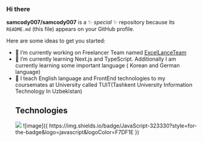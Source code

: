 ### Hi there 


**samcody007/samcody007** is a ✨ _special_ ✨ repository because its `README.md` (this file) appears on your GitHub profile.

Here are some ideas to get you started:

- 🔭 I’m currently working on Freelancer Team named  <a href="https://excellance-team.vercel.app/"> ExcelLanceTeam </a>
- 🌱 I’m currently learning Next.js and TypeScript. Additionally I am currently learning some important language ( Korean and German language) 
- 👯 I teach English language and FrontEnd technologies to my coursemates at University called TUIT(Tashkent University Information Technology In Uzbekistan)
  ## Technologies
  <img src="{https://img.shields.io/badge/JavaScript-323330?style=for-the-badge&logo=javascript&logoColor=F7DF1E}" />
  ![image]({ https://img.shields.io/badge/JavaScript-323330?style=for-the-badge&logo=javascript&logoColor=F7DF1E })
